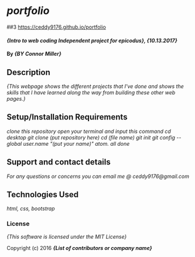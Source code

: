 # _portfolio_

##3 https://ceddy9176.github.io/portfolio

#### _{Intro to web coding Independent project for epicodus}, {10.13.2017}_

#### By _**{BY Connor Miller}**_

## Description

_{This webpage shows the different projects that I've done and shows the skills that I have learned along the way from building these other web pages.}_

## Setup/Installation Requirements

_clone this repository_
_open your terminal and input this command_
_cd desktop_
_git clone (put repository here)_
_cd (file name)_
_git init_
_git config --global user.name "(put your name)"_
_atom._
_all done_

## Support and contact details

_For any questions or concerns you can email me @ ceddy9176@gmail.com_

## Technologies Used

_html, css, bootstrap_

### License

*{This software is licensed under the MIT License}*

Copyright (c) 2016 **_{List of contributors or company name}_**
